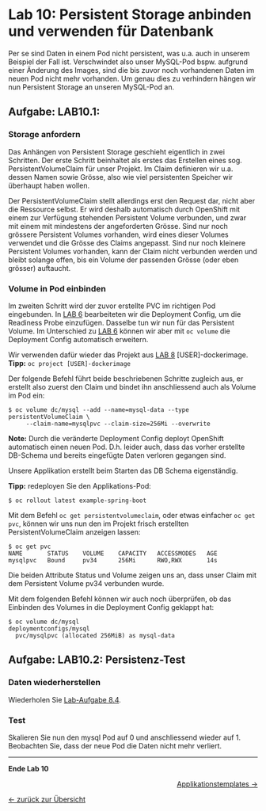 # Lab 10: Persistent Storage anbinden und verwenden für Datenbank

Per se sind Daten in einem Pod nicht persistent, was u.a. auch in unserem Beispiel der Fall ist. Verschwindet also unser MySQL-Pod bspw. aufgrund einer Änderung des Images, sind die bis zuvor noch vorhandenen Daten im neuen Pod nicht mehr vorhanden. Um genau dies zu verhindern hängen wir nun Persistent Storage an unseren MySQL-Pod an.

## Aufgabe: LAB10.1:

### Storage anfordern

Das Anhängen von Persistent Storage geschieht eigentlich in zwei Schritten. Der erste Schritt beinhaltet als erstes das Erstellen eines sog. PersistentVolumeClaim für unser Projekt. Im Claim definieren wir u.a. dessen Namen sowie Grösse, also wie viel persistenten Speicher wir überhaupt haben wollen.

Der PersistentVolumeClaim stellt allerdings erst den Request dar, nicht aber die Ressource selbst. Er wird deshalb automatisch durch OpenShift mit einem zur Verfügung stehenden Persistent Volume verbunden, und zwar mit einem mit mindestens der angeforderten Grösse. Sind nur noch grössere Persistent Volumes vorhanden, wird eines dieser Volumes verwendet und die Grösse des Claims angepasst. Sind nur noch kleinere Persistent Volumes vorhanden, kann der Claim nicht verbunden werden und bleibt solange offen, bis ein Volume der passenden Grösse (oder eben grösser) auftaucht.


### Volume in Pod einbinden

Im zweiten Schritt wird der zuvor erstellte PVC im richtigen Pod eingebunden. In [LAB 6](06_scale.md) bearbeiteten wir die Deployment Config, um die Readiness Probe einzufügen. Dasselbe tun wir nun für das Persistent Volume. Im Unterschied zu [LAB 6](06_scale.md) können wir aber mit `oc volume` die Deployment Config automatisch erweitern.

Wir verwenden dafür wieder das Projekt aus [LAB 8](08_database.md) [USER]-dockerimage. **Tipp:** `oc project [USER]-dockerimage`

Der folgende Befehl führt beide beschriebenen Schritte zugleich aus, er erstellt also zuerst den Claim und bindet ihn anschliessend auch als Volume im Pod ein:
```
$ oc volume dc/mysql --add --name=mysql-data --type persistentVolumeClaim \
     --claim-name=mysqlpvc --claim-size=256Mi --overwrite
```
**Note:** Durch die veränderte Deployment Config deployt OpenShift automatisch einen neuen Pod. D.h. leider auch, dass das vorher erstellte DB-Schema und bereits eingefügte Daten verloren gegangen sind.

Unsere Applikation erstellt beim Starten das DB Schema eigenständig.

**Tipp:** redeployen Sie den Applikations-Pod:

```
$ oc rollout latest example-spring-boot
```

Mit dem Befehl `oc get persistentvolumeclaim`, oder etwas einfacher `oc get pvc`, können wir uns nun den im Projekt frisch erstellten PersistentVolumeClaim anzeigen lassen:
```
$ oc get pvc
NAME       STATUS    VOLUME    CAPACITY   ACCESSMODES   AGE
mysqlpvc   Bound     pv34      256Mi      RWO,RWX       14s
```
Die beiden Attribute Status und Volume zeigen uns an, dass unser Claim mit dem Persistent Volume pv34 verbunden wurde.

Mit dem folgenden Befehl können wir auch noch überprüfen, ob das Einbinden des Volumes in die Deployment Config geklappt hat:
```
$ oc volume dc/mysql
deploymentconfigs/mysql
  pvc/mysqlpvc (allocated 256MiB) as mysql-data
```

## Aufgabe: LAB10.2: Persistenz-Test

### Daten wiederherstellen

Wiederholen Sie [Lab-Aufgabe 8.4](08_database.md#l%C3%B6sung-lab84).


### Test

Skalieren Sie nun den mysql Pod auf 0 und anschliessend wieder auf 1. Beobachten Sie, dass der neue Pod die Daten nicht mehr verliert.

---

**Ende Lab 10**

<p width="100px" align="right"><a href="11_template.md">Applikationstemplates →</a></p>

[← zurück zur Übersicht](../README.md)
